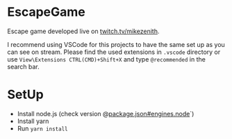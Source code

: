 # EscapeGame

Escape game developed live on [twitch.tv/mikezenith](https://twitch.tv/mikezenith).

I recommend using VSCode for this projects to have the same set up as you can see on stream. Please find the used extensions in `.vscode` directory or use `View\Extensions CTRL(CMD)+Shift+X` and type `@recommended` in the search bar.

# SetUp

- Install node.js (check version @[package.json#engines.node](https://github.com/mike-zenith/escapegame/blob/master/package.json)`)
- Install yarn
- Run `yarn install`



